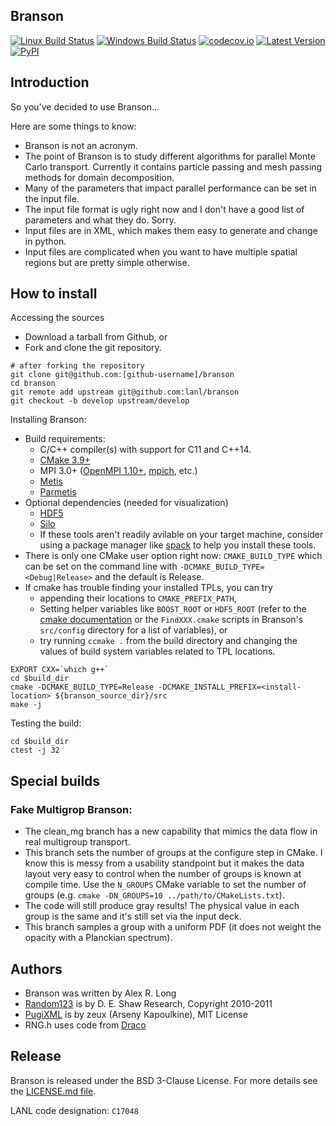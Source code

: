 Branson
----------------

[![Linux Build Status](https://travis-ci.org/lanl/branson.svg?branch=develop)](https://travis-ci.org/lanl/branson)
[![Windows Build Status](https://ci.appveyor.com/api/projects/status/xxxx/branch/develop?svg=true)](https://ci.appveyor.com/project/lanl/branson)
[![codecov.io](https://codecov.io/github/lanl/branson/coverage.svg?branch=develop)](https://codecov.io/github/lanl/branson/branch/develop)
[![Latest Version](https://img.shields.io/github/release/lanl/branson.svg?style=flat-square)](https://github.com/lanl/branson/releases)
[![PyPI](https://img.shields.io/pypi/l/Django.svg)](https://github.com/lanl/branson/blob/develop/LICENSE.md)

## Introduction

So you've decided to use Branson...

Here are some things to know:

- Branson is not an acronym.
- The point of Branson is to study different algorithms for parallel Monte Carlo
  transport. Currently it contains particle passing and mesh passing methods for
  domain decomposition.
- Many of the parameters that impact parallel performance can be set in the
  input file.
- The input file format is ugly right now and I don't have a good list of
  parameters and what they do. Sorry.
- Input files are in XML, which makes them easy to generate and change in
  python.
- Input files are complicated when you want to have multiple spatial regions but
  are pretty simple otherwise.

## How to install

Accessing the sources

- Download a tarball from Github, or
- Fork and clone the git repository.
```
# after forking the repository
git clone git@github.com:[github-username]/branson
cd branson
git remote add upstream git@github.com:lanl/branson
git checkout -b develop upstream/develop
```

Installing Branson:

- Build requirements:
  - C/C++ compiler(s) with support for C11 and C++14.
  - [CMake 3.9+](https://cmake.org/download/)
  - MPI 3.0+ ([OpenMPI 1.10+](https://www.open-mpi.org/software/ompi/),
    [mpich](http://www.mpich.org), etc.)
  - [Metis](http://glaros.dtc.umn.edu/gkhome/metis/metis/overview)
  - [Parmetis](http://glaros.dtc.umn.edu/gkhome/metis/parmetis/overview)
- Optional dependencies (needed for visualization)
  - [HDF5](https://support.hdfgroup.org/HDF5/)
  - [Silo](http://wci.llnl.gov/simulation/computer-codes/silo)
  - If these tools aren't readily avilable on your target machine, consider
    using a package manager like [spack](https://github.com/spack/spack) to help
    you install these tools.
- There is only one CMake user option right now: `CMAKE_BUILD_TYPE` which can be
  set on the command line with `-DCMAKE_BUILD_TYPE=<Debug|Release>` and the
  default is Release.
- If cmake has trouble finding your installed TPLs, you can try
  - appending their locations to `CMAKE_PREFIX_PATH`,
  - Setting helper variables like `BOOST_ROOT` or `HDF5_ROOT` (refer to the
    [cmake
    documentation](https://cmake.org/cmake/help/latest/module/FindHDF5.html?highlight=findhdf5)
    or the `FindXXX.cmake` scripts in Branson's `src/config` directory for a
    list of variables), or
  - try running `ccmake .` from the build directory and changing the values of
    build system variables related to TPL locations.
```
EXPORT CXX=`which g++`
cd $build_dir
cmake -DCMAKE_BUILD_TYPE=Release -DCMAKE_INSTALL_PREFIX=<install-location> ${branson_source_dir}/src
make -j
```

Testing the build:

```
cd $build_dir
ctest -j 32
```

## Special builds

### Fake Multigrop Branson:

- The clean_mg branch has a new capability that mimics the data flow in real
  multigroup transport.
- This branch sets the number of groups at the configure step in CMake. I know
  this is messy from a usability standpoint but it makes the data layout very
  easy to control when the number of groups is known at compile time. Use the
  `N_GROUPS` CMake variable to set the number of groups (e.g. `cmake
  -DN_GROUPS=10 ../path/to/CMakeLists.txt`).
- The code will still produce gray results! The physical value in each group is
  the same and it's still set via the input deck.
- This branch samples a group with a uniform PDF (it does not weight the opacity
  with a Planckian spectrum).

## Authors

- Branson was written by Alex R. Long
- [Random123](http://www.deshawresearch.com/resources_random123.html)
  is by D. E. Shaw Research, Copyright 2010-2011
- [PugiXML](https://github.com/zeux/pugixml)
  is by zeux (Arseny Kapoulkine), MIT License
- RNG.h uses code from [Draco](https://github.com/lanl/Draco)

## Release

Branson is released under the BSD 3-Clause License. For more details see the
[LICENSE.md file](https://github.com/lanl/branson/blob/develop/LICENSE.md).

LANL code designation: `C17048`
